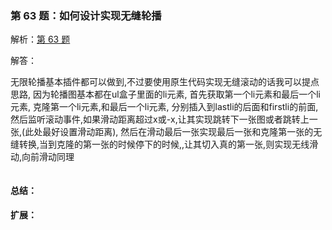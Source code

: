 ### 第 63 题：如何设计实现无缝轮播

解析：[第 63 题](https://github.com/Advanced-Frontend/Daily-Interview-Question/issues/108)

解答：

无限轮播基本插件都可以做到,不过要使用原生代码实现无缝滚动的话我可以提点思路,
因为轮播图基本都在ul盒子里面的li元素,
首先获取第一个li元素和最后一个li元素,
克隆第一个li元素,和最后一个li元素,
分别插入到lastli的后面和firstli的前面,
然后监听滚动事件,如果滑动距离超过x或-x,让其实现跳转下一张图或者跳转上一张,(此处最好设置滑动距离),
然后在滑动最后一张实现最后一张和克隆第一张的无缝转换,当到克隆的第一张的时候停下的时候,,让其切入真的第一张,则实现无线滑动,向前滑动同理



```javascript

```

#### 总结：



#### 扩展：



